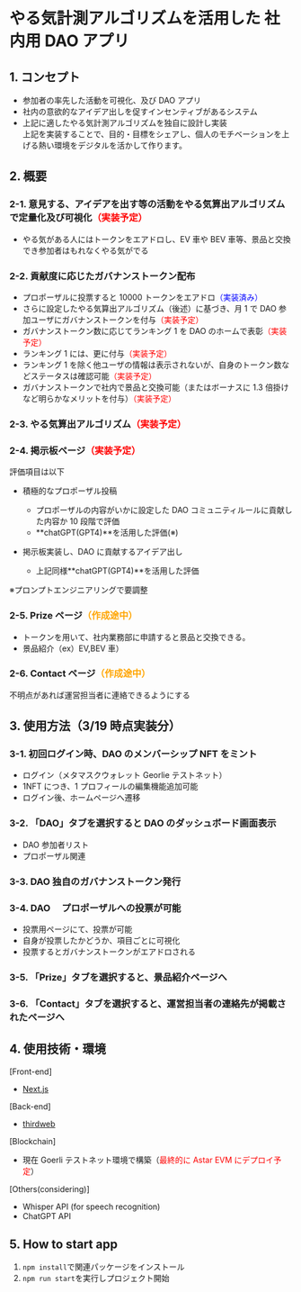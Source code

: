 # やる気計測アルゴリズムを活用した 社内用 DAO アプリ

## 1. コンセプト

- 参加者の率先した活動を可視化、及び DAO アプリ
- 社内の意欲的なアイデア出しを促すインセンティブがあるシステム
- 上記に適したやる気計測アルゴリズムを独自に設計し実装  
  上記を実装することで、目的・目標をシェアし、個人のモチベーションを上げる熱い環境をデジタルを活かして作ります。

## 2. 概要

### 2-1. 意見する、アイデアを出す等の活動をやる気算出アルゴリズムで定量化及び可視化<font color = "red">（実装予定）</font>

- やる気がある人にはトークンをエアドロし、EV 車や BEV 車等、景品と交換でき参加者はもれなくやる気がでる

### 2-2. 貢献度に応じたガバナンストークン配布

- プロポーザルに投票すると 10000 トークンをエアドロ<font color = "blue">（実装済み）</font>
- さらに設定したやる気算出アルゴリズム（後述）に基づき、月 1 で DAO 参加ユーザにガバナンストークンを付与<font color = "red">（実装予定）</font>
- ガバナンストークン数に応じてランキング 1 を DAO のホームで表彰<font color = "red">（実装予定）</font>
- ランキング 1 には、更に付与<font color = "red">（実装予定）</font>
- ランキング 1 を除く他ユーザの情報は表示されないが、自身のトークン数などステータスは確認可能<font color = "red">（実装予定）</font>
- ガバナンストークンで社内で景品と交換可能（またはボーナスに 1.3 倍掛けなど明らかなメリットを付与）<font color = "red">（実装予定）</font>

### 2-3. やる気算出アルゴリズム<font color = "red">（実装予定）</font>

### 2-4. 掲示板ページ<font color = "red">（実装予定）</font>

評価項目は以下

- 積極的なプロポーザル投稿

  - プロポーザルの内容がいかに設定した DAO コミュニティルールに貢献した内容か 10 段階で評価
  - **chatGPT(GPT4)**を活用した評価(※)

- 掲示板実装し、DAO に貢献するアイデア出し
  - 上記同様**chatGPT(GPT4)**を活用した評価

※プロンプトエンジニアリングで要調整

### 2-5. Prize ページ<font color = "orange">（作成途中）</font>

- トークンを用いて、社内業務部に申請すると景品と交換できる。
- 景品紹介（ex）EV,BEV 車）

### 2-6. Contact ページ<font color = "orange">（作成途中）</font>

不明点があれば運営担当者に連絡できるようにする

## 3. 使用方法（3/19 時点実装分）

### 3-1. 初回ログイン時、DAO のメンバーシップ NFT をミント

- ログイン（メタマスクウォレット Georlie テストネット）
- 1NFT につき、1 プロフィールの編集機能追加可能
- ログイン後、ホームページへ遷移

### 3-2. 「DAO」タブを選択すると DAO のダッシュボード画面表示

- DAO 参加者リスト
- プロポーザル関連

### 3-3. DAO 独自のガバナンストークン発行

### 3-4. DAO 　プロポーザルへの投票が可能

- 投票用ページにて、投票が可能
- 自身が投票したかどうか、項目ごとに可視化
- 投票するとガバナンストークンがエアドロされる

### 3-5. 「Prize」タブを選択すると、景品紹介ページへ

### 3-6. 「Contact」タブを選択すると、運営担当者の連絡先が掲載されたページへ

## 4. 使用技術・環境

[Front-end]

- [Next.js](https://nextjs.org/)

[Back-end]

- [thirdweb](https://thirdweb.com/)

[Blockchain]

- 現在 Goerli テストネット環境で構築（<font color="red">最終的に Astar EVM にデプロイ予定</font>）

[Others(considering)]

- Whisper API (for speech recognition)
- ChatGPT API

## 5. How to start app

1. `npm install`で関連パッケージをインストール
2. `npm run start`を実行しプロジェクト開始
